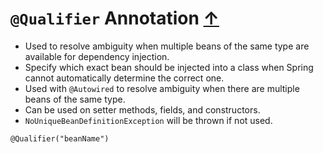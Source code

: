# `@Qualifier` Annotation [↑](../../../README.md#iii-spring-annotations)
- Used to resolve ambiguity when multiple beans of the same type are available for dependency injection.
- Specify which exact bean should be injected into a class when Spring cannot automatically determine the correct one.
- Used with `@Autowired` to resolve ambiguity when there are multiple beans of the same type.
- Can be used on setter methods, fields, and constructors.
- `NoUniqueBeanDefinitionException` will be thrown if not used.

```text
@Qualifier("beanName")
```


